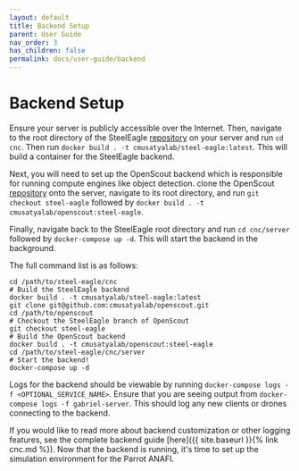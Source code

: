 ```yaml
---
layout: default
title: Backend Setup
parent: User Guide
nav_order: 3
has_children: false
permalink: docs/user-guide/backend
---
```

# Backend Setup
Ensure your server is publicly accessible over the Internet. Then, navigate to the root directory of the SteelEagle [repository](https://github.com/cmusatyalab/steel-eagle/tree/main) on your server and run `cd cnc`. Then run `docker build . -t cmusatyalab/steel-eagle:latest`. This will build a container for the SteelEagle backend.

Next, you will need to set up the OpenScout backend which is responsible for running compute engines like object detection. clone the OpenScout [repository](https://github.com/cmusatyalab/openscout) onto the server, navigate to its root directory, and run `git checkout steel-eagle` followed by `docker build . -t cmusatyalab/openscout:steel-eagle`.

Finally, navigate back to the SteelEagle root directory and run `cd cnc/server` followed by `docker-compose up -d`. This will start the backend in the background.

The full command list is as follows:
```
cd /path/to/steel-eagle/cnc
# Build the SteelEagle backend
docker build . -t cmusatyalab/steel-eagle:latest
git clone git@github.com:cmusatyalab/openscout.git
cd /path/to/openscout
# Checkout the SteelEagle branch of OpenScout
git checkout steel-eagle
# Build the OpenScout backend
docker build . -t cmusatyalab/openscout:steel-eagle
cd /path/to/steel-eagle/cnc/server
# Start the backend!
docker-compose up -d
```

Logs for the backend should be viewable by running `docker-compose logs -f <OPTIONAL_SERVICE_NAME>`. Ensure that you are seeing output from `docker-compose logs -f gabriel-server`. This should log any new clients or drones connecting to the backend.

If you would like to read more about backend customization or other logging features, see the complete backend guide [here]({{ site.baseurl }}{% link cnc.md %}). Now that the backend is running, it's time to set up the simulation environment for the Parrot ANAFI.
